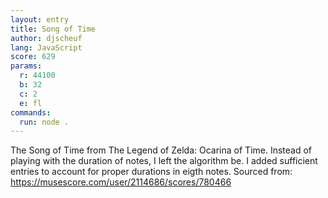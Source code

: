```yaml
---
layout: entry
title: Song of Time
author: djscheuf
lang: JavaScript
score: 629
params:
  r: 44100
  b: 32
  c: 2
  e: fl
commands:
  run: node .
---
```


The Song of Time from The Legend of Zelda: Ocarina of Time. Instead of playing with the duration of notes, I left the algorithm be. I added sufficient entries to account for proper durations in eigth notes. Sourced from: https://musescore.com/user/2114686/scores/780466